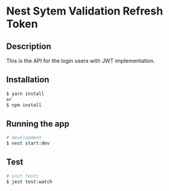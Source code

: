 # Nest Sytem Validation Refresh Token

## Description

This is the API for the login users with JWT implementation.

## Installation

```bash
$ yarn install
or
$ npm install
```

## Running the app

```bash
# development
$ nest start:dev
```

## Test

```bash
# unit tests
$ jest test:watch

```
